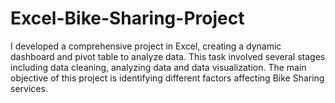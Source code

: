 # Excel-Bike-Sharing-Project
I developed a comprehensive project in Excel, creating a dynamic dashboard and pivot table to analyze data. This task involved several stages including data cleaning, analyzing data and data visualization. The main objective of this project is identifying different factors affecting Bike Sharing services.
